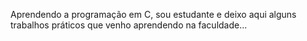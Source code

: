 Aprendendo a programação em C, sou estudante e deixo aqui alguns trabalhos práticos que venho aprendendo na faculdade...
